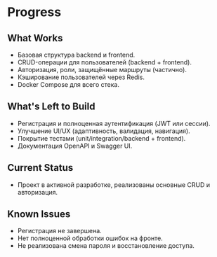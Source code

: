 # Progress

## What Works
- Базовая структура backend и frontend.
- CRUD-операции для пользователей (backend + frontend).
- Авторизация, роли, защищённые маршруты (частично).
- Кэширование пользователей через Redis.
- Docker Compose для всего стека.

## What's Left to Build
- Регистрация и полноценная аутентификация (JWT или сессии).
- Улучшение UI/UX (адаптивность, валидация, навигация).
- Покрытие тестами (unit/integration/backend + frontend).
- Документация OpenAPI и Swagger UI.

## Current Status
- Проект в активной разработке, реализованы основные CRUD и авторизация.

## Known Issues
- Регистрация не завершена.
- Нет полноценной обработки ошибок на фронте.
- Не реализована смена пароля и восстановление доступа. 